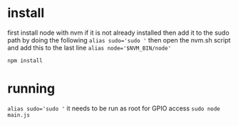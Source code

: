 # install
first install node with nvm if it is not already installed
then add it to the sudo path by doing the following
`alias sudo='sudo '`
then open the nvm.sh script and add this to the last line
`alias node='$NVM_BIN/node'`

`npm install`

# running
`alias sudo='sudo '`
it needs to be run as root for GPIO access
`sudo node main.js`